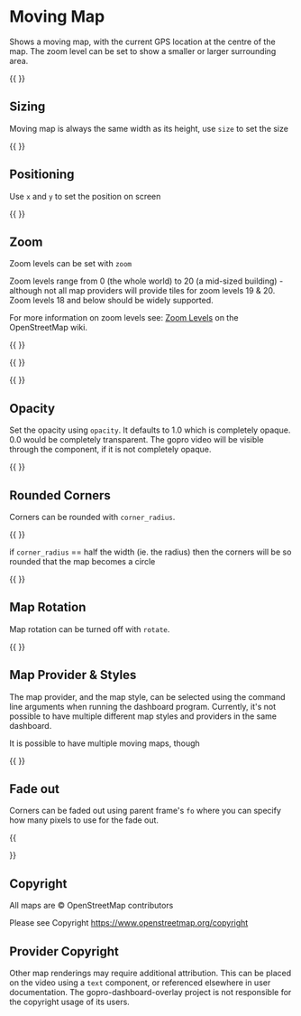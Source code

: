 
# Moving Map

Shows a moving map, with the current GPS location at the centre of the map. The zoom level can be set to show a smaller
or larger surrounding area. 

{{ <component type="moving_map" size="256" /> }}

## Sizing

Moving map is always the same width as its height, use `size` to set the size

{{ <component type="moving_map" size="64" zoom="7" /> }}

## Positioning

Use `x` and `y` to set the position on screen

{{ <component type="moving_map" x="64" y="64" size="64" zoom="7" /> }}


## Zoom

Zoom levels can be set with `zoom`

Zoom levels range from 0 (the whole world) to 20 (a mid-sized building) - although not all
map providers will provide tiles for zoom levels 19 & 20. Zoom levels 18 and below should be widely supported.

For more information on zoom levels see: [Zoom Levels](https://wiki.openstreetmap.org/wiki/Zoom_levels) on the
OpenStreetMap wiki.

{{ <component type="moving_map" size="256" zoom="4" /> }}

{{ <component type="moving_map" size="256" zoom="10" /> }}

{{ <component type="moving_map" size="256" zoom="17" /> }}

## Opacity

Set the opacity using `opacity`. It defaults to 1.0 which is completely opaque. 0.0 would be completely transparent.
The gopro video will be visible through the component, if it is not completely opaque.

{{ <component type="moving_map" zoom="7" opacity="0.6" /> }}

## Rounded Corners

Corners can be rounded with `corner_radius`.

{{ <component type="moving_map" size="256" corner_radius="40" zoom="7"/> }}

if `corner_radius` == half the width (ie. the radius) then the corners will be so rounded that the map becomes a circle

{{ <component type="moving_map" size="256" corner_radius="128" zoom="8" /> }}

## Map Rotation

Map rotation can be turned off with `rotate`.

{{ <component type="moving_map" size="256" rotate="false" /> }}

## Map Provider & Styles

The map provider, and the map style, can be selected using the command line arguments when running the dashboard program. 
Currently, it's not possible to have multiple different map styles and providers in the same dashboard.

It is possible to have multiple moving maps, though

{{ 
<component type="moving_map" size="128" zoom="4" /> 
<component type="moving_map" x="64" y="64" size="128" corner_radius="64" zoom="7"/>
}}

## Fade out

Corners can be faded out using parent frame's `fo` where you can specify how many pixels to use for the fade out.

{{
<frame width="200" height="200" bg="255,255,255">

</frame>
<frame width="200" height="200" cr="50" fo="40">
  <component type="moving_map" size="200"/>
</frame>
}}

## Copyright

All maps are © OpenStreetMap contributors

Please see Copyright https://www.openstreetmap.org/copyright

## Provider Copyright

Other map renderings may require additional attribution. This can be placed on the video using a `text` component, or referenced elsewhere in 
user documentation. The gopro-dashboard-overlay project is not responsible for the copyright usage of its users.